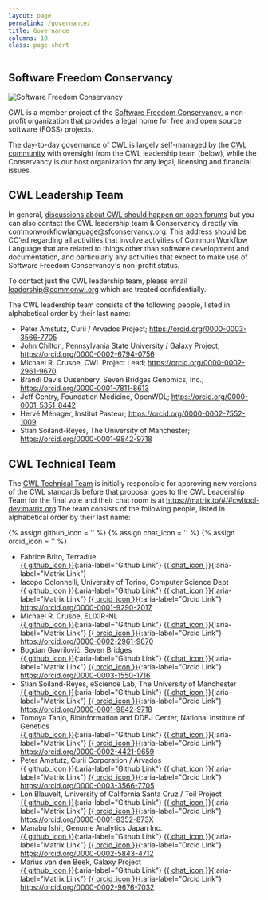 ```yaml
---
layout: page
permalink: /governance/
title: Governance
columns: 10
class: page-short
---
```


## Software Freedom Conservancy

![Software Freedom Conservancy](/assets/img/conservancy-header.svg)

CWL is a member project of the [Software Freedom Conservancy](https://sfconservancy.org/), a non-profit organization that provides a legal home for free and open source software (FOSS) projects.

The day-to-day governance of CWL is largely self-managed by the [CWL community](/community/) with oversight from the CWL leadership team (below), while the Conservancy is our host organization for any legal, licensing and financial issues.

## CWL Leadership Team

In general, [discussions about CWL should happen on open forums](https://www.commonwl.org/community/) but you can also contact the CWL leadership team & Conservancy directly via <commonworkflowlanguage@sfconservancy.org>. This address should be CC'ed regarding all activities that involve activities of Common Workflow Language that are related to things other than software development and documentation, and particularly any activities that expect to make use of Software Freedom Conservancy's non-profit status.

To contact just the CWL leadership team, please email <leadership@commonwl.org> which are treated confidentially.

The CWL leadership team consists of the following people, listed in alphabetical order by their last name:

* Peter Amstutz, Curii / Arvados Project;
  <https://orcid.org/0000-0003-3566-7705>
* John Chilton, Pennsylvania State University / Galaxy Project;
  <https://orcid.org/0000-0002-6794-0756>
* Michael R. Crusoe, CWL Project Lead;
  <https://orcid.org/0000-0002-2961-9670>
* Brandi Davis Dusenbery, Seven Bridges Genomics, Inc.;
  <https://orcid.org/0000-0001-7811-8613>
* Jeff Gentry, Foundation Medicine, OpenWDL;
  <https://orcid.org/0000-0001-5351-8442>
* Hervé Ménager, Institut Pasteur;
  <https://orcid.org/0000-0002-7552-1009>
* Stian Soiland-Reyes, The University of Manchester;
  <https://orcid.org/0000-0001-9842-9718>

## CWL Technical Team

The [CWL Technical Team](https://github.com/orgs/common-workflow-language/teams/tech_team) is initially responsible for approving new versions of the CWL standards before that proposal goes to the CWL Leadership Team for the final vote and their chat room is at <https://matrix.to/#/#cwltool-dev:matrix.org>.The team consists of the following people, listed in alphabetical order by their last name:

{% assign github_icon = '<i class="fab fa-github govern-icon" alt="GitHub logo" title="GitHub Profile"></i>' %}
{% assign chat_icon = '<i class="fas fa-comment govern-icon" alt="chat icon" title="Matrix Profile"></i>' %}
{% assign orcid_icon = '<i class="fab fa-orcid govern-icon" alt="ORCID icon" title="ORCID Profile"></i>' %}

* Fabrice Brito, Terradue<br class="mobile-br" />
  [{{ github_icon }}](https://github.com/fabricebrito){:aria-label="Github Link"}
  [{{ chat_icon }}](https://matrix.to/#/@fabrito:matrix.org){:aria-label="Matrix Link"}
* Iacopo Colonnelli, University of Torino, Computer Science Dept<br class="mobile-br" />
  [{{ github_icon }}](https://github.com/glassofwhiskey){:aria-label="Github Link"}
  [{{ chat_icon }}](https://matrix.to/#/@glassofwhiskey:matrix.org){:aria-label="Matrix Link"}
  [{{ orcid_icon }}](https://orcid.org/0000-0001-9290-2017){:aria-label="Orcid Link"}
  <https://orcid.org/0000-0001-9290-2017>
* Michael R. Crusoe, ELIXIR-NL<br class="mobile-br" />
  [{{ github_icon }}](https://github.com/mr-c){:aria-label="Github Link"}
  [{{ chat_icon }}](https://matrix.to/#/@mr-c:matrix.org){:aria-label="Matrix Link"}
  [{{ orcid_icon }}](https://orcid.org/0000-0002-2961-9670){:aria-label="Orcid Link"}
  <https://orcid.org/0000-0002-2961-9670>
* Bogdan Gavrilović, Seven Bridges<br class="mobile-br" />
  [{{ github_icon }}](https://github.com/bogdang989){:aria-label="Github Link"}
  [{{ chat_icon }}](https://matrix.to/#/@bogdan_gavrilovic:matrix.org){:aria-label="Matrix Link"}
  [{{ orcid_icon }}](https://orcid.org/0000-0003-1550-1716){:aria-label="Orcid Link"}
  <https://orcid.org/0000-0003-1550-1716>
* Stian Soiland-Reyes, eScience Lab, The University of Manchester<br class="mobile-br" />
  [{{ github_icon }}](https://github.com/stain){:aria-label="Github Link"}
  [{{ chat_icon }}](https://matrix.to/#/@soilandreyes:matrix.org){:aria-label="Matrix Link"}
  [{{ orcid_icon }}](https://orcid.org/0000-0001-9842-9718){:aria-label="Orcid Link"}
  <https://orcid.org/0000-0001-9842-9718>
* Tomoya Tanjo, Bioinformation and DDBJ Center, National Institute of Genetics<br class="mobile-br" />
  [{{ github_icon }}](https://github.com/tom-tan){:aria-label="Github Link"}
  [{{ chat_icon }}](https://matrix.to/#/@tom-tan:matrix.org){:aria-label="Matrix Link"}
  [{{ orcid_icon }}](https://orcid.org/0000-0002-4421-9659){:aria-label="Orcid Link"}
  <https://orcid.org/0000-0002-4421-9659>
* Peter Amstutz, Curii Corporation / Arvados<br class="mobile-br" />
  [{{ github_icon }}](https://github.com/tetron){:aria-label="Github Link"}
  [{{ chat_icon }}](https://matrix.to/#/@tetron:matrix.org){:aria-label="Matrix Link"}
  [{{ orcid_icon }}](https://orcid.org/0000-0003-3566-7705){:aria-label="Orcid Link"}
  <https://orcid.org/0000-0003-3566-7705>
* Lon Blauvelt, University of California Santa Cruz / Toil Project<br class="mobile-br" />
  [{{ github_icon }}](https://github.com/DailyDreaming){:aria-label="Github Link"}
  [{{ chat_icon }}](https://matrix.to/#/@dailydreaming:matrix.org){:aria-label="Matrix Link"}
  [{{ orcid_icon }}](https://orcid.org/0000-0001-8352-873X){:aria-label="Orcid Link"}
  <https://orcid.org/0000-0001-8352-873X>
* Manabu Ishii, Genome Analytics Japan Inc.<br class="mobile-br" />
  [{{ github_icon }}](https://github.com/manabuishii){:aria-label="Github Link"}
  [{{ chat_icon }}](https://matrix.to/#/@manabuisii:matrix.org){:aria-label="Matrix Link"}
  [{{ orcid_icon }}](https://orcid.org/0000-0002-5843-4712){:aria-label="Orcid Link"}
  <https://orcid.org/0000-0002-5843-4712>
* Marius van den Beek, Galaxy Project<br class="mobile-br" />
  [{{ github_icon }}](https://github.com/mvdbeek){:aria-label="Github Link"}
  [{{ chat_icon }}](https://matrix.to/#/@mvdbeek:matrix.org){:aria-label="Matrix Link"}
  [{{ orcid_icon }}](https://orcid.org/0000-0002-9676-7032){:aria-label="Orcid Link"}
  <https://orcid.org/0000-0002-9676-7032>
